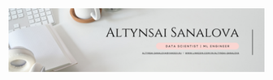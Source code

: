 
<img src="https://github.com/altynsai/altynsai/blob/6867612a6f67662eac661f846ab122dec9ec7abf/cover.png" alt="banner">


